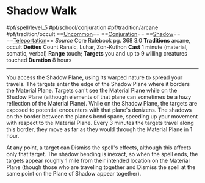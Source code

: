 # Shadow Walk
#pf/spell/level_5 #pf/school/conjuration #pf/tradition/arcane #pf/tradition/occult
==[Uncommon](../../../Traits/Uncommon.md)== ==[Conjuration](../../../Traits/Conjuration.md)== ==[Shadow](../../../Traits/Shadow.md)== ==[Teleportation](../../../Traits/Teleportation.md)==
*Source* Core Rulebook pg. 368 3.0
**Traditions** arcane, occult
**Deities** Count Ranalc, Luhar, Zon-Kuthon
**Cast** 1 minute (material, somatic, verbal)
**Range** touch; **Targets** you and up to 9 willing creatures touched
**Duration** 8 hours

---
You access the Shadow Plane, using its warped nature to spread your travels. The targets enter the edge of the Shadow Plane where it borders the Material Plane. Targets can't see the Material Plane while on the Shadow Plane (although elements of that plane can sometimes be a hazy reflection of the Material Plane). While on the Shadow Plane, the targets are exposed to potential encounters with that plane's denizens. The shadows on the border between the planes bend space, speeding up your movement with respect to the Material Plane. Every 3 minutes the targets travel along this border, they move as far as they would through the Material Plane in 1 hour.

At any point, a target can Dismiss the spell's effects, although this affects only that target. The shadow bending is inexact, so when the spell ends, the targets appear roughly 1 mile from their intended location on the Material Plane (though those who are traveling together and Dismiss the spell at the same point on the Plane of Shadow appear together).